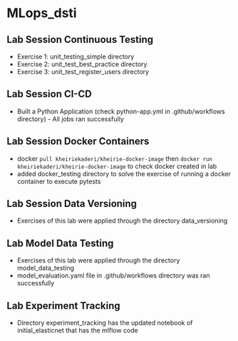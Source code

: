 # MLops_dsti
## Lab Session Continuous Testing 
- Exercise 1: unit_testing_simple directory
- Exercise 2: unit_test_best_practice directory 
- Exercise 3: unit_test_register_users directory
## Lab Session CI-CD
- Built a Python Application (check python-app.yml in .github/workflows directory) - All jobs ran successfully
## Lab Session Docker Containers
- docker ```pull kheiriekaderi/kheirie-docker-image```  then ```docker run kheiriekaderi/kheirie-docker-image``` to check docker created in lab
- added docker_testing directory to solve the exercise of running a docker container to execute pytests
## Lab Session Data Versioning
- Exercises of this lab were applied through the directory data_versioning
## Lab Model Data Testing
- Exercises of this lab were applied through the directory model_data_testing
- model_evaluation.yaml file in .github/workflows directory was ran successfully
## Lab Experiment Tracking
- Directory experiment_tracking has the updated notebook of initial_elasticnet that has the mlflow code
